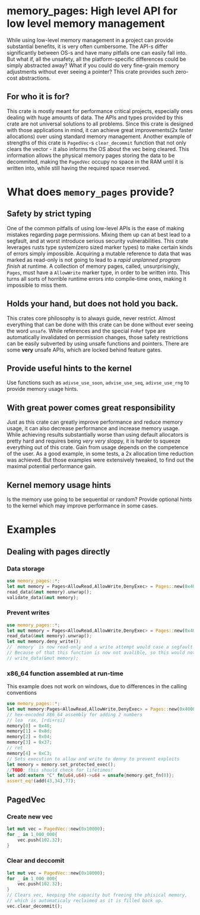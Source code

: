 # memory_pages: High level API for low level memory management
While using low-level memory management in a project can provide substantial benefits, it is very often cumbersome. The API-s differ significantly between OS-s and have many pitfalls one can easily fall into. But what if, all the unsafety, all the platform-specific differences could be simply abstracted away? What if you could do very fine-grain memory adjustments without ever seeing a pointer? This crate provides such zero-cost abstractions.
## For who it is for?
This crate is mostly meant for performance critical projects, especially ones dealing with huge amounts of data. The APIs and types provided by this crate are not universal solutions to all problems. Since this crate is designed with those applications in mind, it can achieve great improvements(2x faster allocations) over using standard memory management. Another example of strengths of this crate is `PagedVec`-s `clear_decommit` function that not only clears the vector - it also informs the OS about the vec being cleared. This information allows the physical memory pages storing the data to be decommited, making the `PagedVec` occupy no space in the RAM until it is written into, while still having the required space reserved.
# What does `memory_pages` provide?
## Safety by strict typing
One of the common pitfalls of using low-level APIs is the ease of making mistakes regarding page permissions. Mixing them up can at best lead to a segfault, and at worst introduce serious security vulnerabilities. This crate leverages rusts type system(zero sized marker types) to make certain kinds of errors simply impossible. Acquiring a mutable  reference to data that was marked as read-only is not going to lead to a *rapid unplanned program finish* at runtime. A collection of memory pages, called, unsurprisingly, `Pages`, must have a `AllowWrite` marker type, in order to be written into. This turns all sorts of horrible runtime errors into compile-time ones, making it impossible to miss them.
## Holds your hand, but does not hold you back. 
This crates core philosophy is to always guide, never restrict. Almost everything that can be done with this crate can be done without ever seeing the word `unsafe`. While references and the special `FnRef` type are automatically invalidated on permission changes, those safety restrictions can be easily subverted by using unsafe functions and pointers. 
There are some **very** unsafe APIs, which are locked behind feature gates.
## Provide useful hints to the kernel
Use functions such as `adivse_use_soon`, `advise_use_seq`, `adivse_use_rng` to provide memory usage hints.
## With great power comes great responsibility
Just as this crate can greatly improve performance and reduce memory usage, it can also decrease performance and increase memory usage. While achieving results substantially worse than using default allocators is pretty hard and requires being *very* *very* sloppy, it is harder to squeeze everything out of this crate. Gain from usage depends on the competence of the user. As a good example, in some tests, a 2x allocation time reduction was achieved. But those examples were extensively tweaked, to find out the maximal potential performance gain.
## Kernel memory usage hints
Is the memory use going to be sequential or random? Provide optional hints to the kernel which may improve performance in some cases.
# Examples
## Dealing with pages directly
### Data storage
```rust
use memory_pages::*;
let mut memory = Pages<AllowRead,AllowWrite,DenyExec> = Pages::new(0x40000);
read_data(&mut memory).unwrap();
validate_data(&mut memory);
```
### Prevent writes
```rust
use memory_pages::*;
let mut memory = Pages<AllowRead,AllowWrite,DenyExec> = Pages::new(0x40000);
read_data(&mut memory).unwrap();
let mut memory.deny_write();
// `memory` is now read-only and a write attempt would case a segfault
// Because of that this function is now not avalible, so this would not compile if used
// write_data(&mut memory);
```
### x86_64 function assembled at run-time
This example does not work on windows, due to differences in the calling conventions
```rust
use memory_pages::*;
let mut memory:Pages<AllowRead,AllowWrite,DenyExec> = Pages::new(0x4000);
// hex-encoded X86_64 assembly for adding 2 numbers
// lea 	rax, [rdi+rsi]
memory[0] = 0x48;
memory[1] = 0x8d;
memory[2] = 0x04;
memory[3] = 0x37;
// ret
memory[4] = 0xC3;
// Sets execution to allow and write to denny to prevent exploits
let memory = memory.set_protected_exec();
//TODO: this should check for lifetimes!
let add:extern "C" fn(u64,u64)->u64 = unsafe{memory.get_fn(0)};
assert_eq!(add(43,34),77);
```
## PagedVec
### Create new vec
```rust
let mut vec = PagedVec::new(0x10000);
for _ in 1_000_000{
    vec.push(102.32);
}
```
### Clear and deccomit
```rust
let mut vec = PagedVec::new(0x10000);
for _ in 1_000_000{
    vec.push(102.32);
}
// Clears vec, keeping the capacity but freeing the phisical memory,
// which is automaticaly reclaimed as it is filled back up.
vec.clear_decommit();
```

